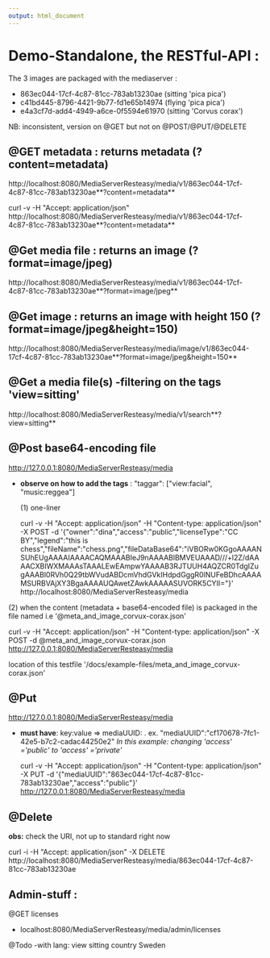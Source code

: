```yaml
---
output: html_document
---
```

# Demo-Standalone, the RESTful-API :
The 3 images are packaged with the mediaserver :<p>
* 863ec044-17cf-4c87-81cc-783ab13230ae (sitting 'pica pica')
* c41bd445-8796-4421-9b77-fd1e65b14974 (flying 'pica pica')
* e4a3cf7d-add4-4949-a6ce-0f5594e61970 (sitting 'Corvus corax')

NB: inconsistent, version on @GET but not on @POST/@PUT/@DELETE <br>

## @GET metadata : returns metadata (?content=metadata)
http://localhost:8080/MediaServerResteasy/media/v1/863ec044-17cf-4c87-81cc-783ab13230ae**?content=metadata**<p>
curl -v -H "Accept: application/json" http://localhost:8080/MediaServerResteasy/media/v1/863ec044-17cf-4c87-81cc-783ab13230ae**?content=metadata** <p>

## @Get media file : returns an image (?format=image/jpeg)
http://localhost:8080/MediaServerResteasy/media/v1/863ec044-17cf-4c87-81cc-783ab13230ae**?format=image/jpeg**<p>

## @Get image : returns an image with height 150 (?format=image/jpeg&height=150)
http://localhost:8080/MediaServerResteasy/media/image/v1/863ec044-17cf-4c87-81cc-783ab13230ae**?format=image/jpeg&height=150**

## @Get a media file(s) -filtering  on the tags  'view=sitting'
http://localhost:8080/MediaServerResteasy/media/v1/search**?view=sitting**

## @Post base64-encoding file
http://127.0.0.1:8080/MediaServerResteasy/media<p>
* **observe on how to add the tags** : "taggar": ["view:facial", "music:reggea"] <p>
(1) one-liner <p>
curl -v -H "Accept: application/json" -H "Content-type: application/json" -X POST -d '{"owner":"dina","access":"public","licenseType":"CC BY","legend":"this is chess","fileName":"chess.png","fileDataBase64":"iVBORw0KGgoAAAANSUhEUgAAAAIAAAACAQMAAABIeJ9nAAAABlBMVEUAAAD///+l2Z/dAAAACXBIWXMAAAsTAAALEwEAmpwYAAAAB3RJTUUH4AQZCR0TdgIZugAAABl0RVh0Q29tbWVudABDcmVhdGVkIHdpdGggR0lNUFeBDhcAAAAMSURBVAjXY3BgaAAAAUQAwetZAwkAAAAASUVORK5CYII="}' http://localhost:8080/MediaServerResteasy/media <p>

(2) when the content (metadata + base64-encoded file) is packaged in the file named i.e '@meta_and_image_corvux-corax.json' <p>
curl -v -H "Accept: application/json" -H "Content-type: application/json" -X POST -d @meta_and_image_corvux-corax.json http://127.0.0.1:8080/MediaServerResteasy/media <p>
location of this testfile '/docs/example-files/meta_and_image_corvux-corax.json'<p>


## @Put 
http://127.0.0.1:8080/MediaServerResteasy/media<p>
* **must have**: key:value => mediaUUID:<UUID>  . ex.  "mediaUUID":"cf170678-7fc1-42e5-b7c2-cadac44250e2"
*In this example: changing 'access' ='public' to 'access' ='private'*<p>
curl -v -H "Accept: application/json" -H "Content-type: application/json" -X PUT -d  '{"mediaUUID":"863ec044-17cf-4c87-81cc-783ab13230ae","access":"public"}' http://127.0.0.1:8080/MediaServerResteasy/media

## @Delete
**obs:** check the URI, not up to standard right now <p>
curl -i -H "Accept: application/json" -X DELETE   http://localhost:8080/MediaServerResteasy/media/863ec044-17cf-4c87-81cc-783ab13230ae

## Admin-stuff :
@GET licenses<p>
* localhost:8080/MediaServerResteasy/media/admin/licenses



@Todo
-with lang:
<tags>
  <tag lang=”sv_SE””>
    <name>view</name>
    <value>sitting</value>
  </tag>
<tag lang=”sv_SE””>
    <name>country</name>
    <value>Sweden</value>
